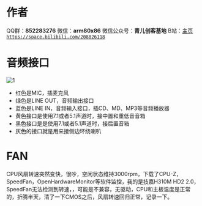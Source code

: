 ﻿# 作者
QQ群：**852283276**
微信：**arm80x86**
微信公众号：**青儿创客基地**
B站：[主页 `https://space.bilibili.com/208826118`](https://space.bilibili.com/208826118)

# 音频接口
![1](https://img-blog.csdnimg.cn/20200718201332900.PNG)
- 红色是MIC，插麦克风
- 绿色是LINE OUT，音频输出接口
- 蓝色是LINE IN，音频输入接口，插CD、MD、MP3等音频播放器
- 黄色接口是使用7.1或者5.1声道时，接中置和重低音音箱
- 黑色接口是是使用7.1或者5.1声道时，接后置音箱
- 灰色的接口就是用来接侧边环绕喇叭

# FAN
CPU风扇转速突然变快，很吵，空闲状态维持3000rpm，下载了CPU-Z，SpeedFan，OpenHardwareMonitor等软件监控，我的是技嘉H310M HD2 2.0，SpeedFan无法检测到转速，，可能是不兼容，无驱动，CPU和主板温度是正常的，折腾半天，清了一下CMOS之后，风扇转速回归正常，记录一下。

